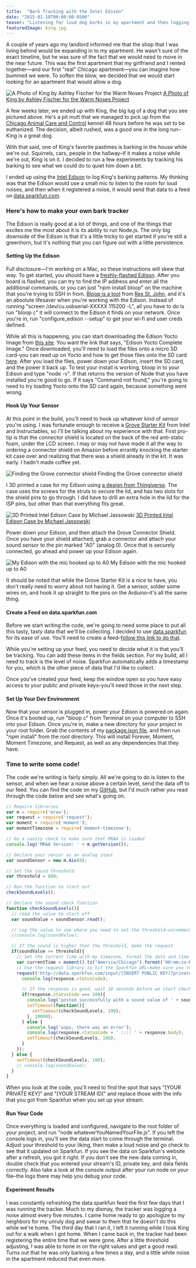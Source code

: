 ```yaml
---
title:  "Bark Tracking with the Intel Edison"
date: "2015-01-18T00:00:00-0500"
teaser: "Listening for loud dog barks in my apartment and then logging the data to Phant.io through Node.js on an Edison."
featuredImage: king.jpg
---
```


A couple of years ago my landlord informed me that the shop that I was living behind would be expanding in to my apartment. He wasn't sure of the exact timeline, but he was sure of the fact that we would need to move in the near future. This was the first apartment that my girlfriend and I rented together&mdash;and our first "real" Chicago apartment&mdash;you can imagine how bummed we were. To soften the blow, we decided that we would start looking for an apartment that would allow a dog.

<div class="image-container large-image">
  <img src="./king-2.jpg" alt="A Photo of King by Ashley Fischer for the Warm Noses Project" />
  <a href="http://www.aefischer.com/pets/" target="_new" class="image-caption">A Photo of King by Ashley Fischer for the Warm Noses Project</a>
</div>

A few weeks later, we ended up with King, the big lug of a dog that you see pictured above. He's a pit mutt that we managed to pick up from the <a href="http://www.cityofchicago.org/city/en/depts/cacc.html" target="_new">Chicago Animal Care and Control</a> kennel 48 hours before he was set to be euthanized. The decision, albeit rushed, was a good one in the long run–King is a great dog.

With that said, one of King's favorite pastimes is barking in the house while we're out. Squirrels, cars, people in the hallway–if it makes a noise while we're out, King is on it. I decided to run a few experiments by tracking his barking to see what we could do to quiet him down a bit.

I ended up using the <a href="http://www.intel.com/content/www/us/en/do-it-yourself/edison.html" target="_new">Intel Edison</a> to log King's barking patterns. My thinking was that the Edison would use a small mic to listen to the room for loud noises, and then when it registered a noise, it would send that data to a feed on <a href="https://data.sparkfun.com/" target="_new">data.sparkfun.com</a>.

### Here's how to make your own bark tracker

The Edison is really good at a lot of things, and one of the things that excites me the most about it is its ability to run Node.js. The only big downside of the Edison is that it's a little tricky to get started if you're still a greenhorn, but it's nothing that you can figure out with a little persistence.

#### Setting Up the Edison
Full disclosure&mdash;I'm working on a Mac, so these instructions will skew that way. To get started, you should have a <a href="https://communities.intel.com/docs/DOC-23193" target="_new">freshly-flashed Edison</a>. After you board is flashed, you can try to find the IP address and enter all the additional commands, or you can just "npm install bloop" on the machine that you're trying to SSH in from. <a href="http://rexstjohn.com/introducing-bloop-cli-commands-for-working-with-intel-edison/" target="_new">Bloop is a tool</a> from <a href="http://rexstjohn.com/" target="_new">Rex St. John</a>, and it's an absolute lifesaver when you're working with the Edison. Instead of running "screen /dev/cu.usbserial-XXXXX 115200 -L", all you have to do is run "bloop c" it will connect to the Edison it finds on your network. Once you're in, run "configure_edison --setup" to get your wi-fi and user creds defined.

While all this is happening, you can start downloading the Edison Yocto Image from <a href="https://communities.intel.com/docs/DOC-23242" target="_new">this site</a>. You want the link that says, "Edison Yocto Complete Image." Once downloaded, you'll need to load the files onto a micro SD card–you can read up on Yocto and how to get those files onto the SD card <a href="https://software.intel.com/en-us/html5/documentation/getting-started-with-intel-xdk-iot-edition" target="_new">here</a>. After you load the files, power down your Edison, insert the SD card, and the power it back up. To test your install is working, bloop in to your Edison and type "node -v". If that returns the version of Node that you have installed you're good to go. If it says "Command not found," you're going to need to try loading Yocto onto the SD card again, because something went wrong.

#### Hook Up Your Sensor
<div class="paragraph-with-picture left">
	<p>At this point in the build, you'll need to hook up whatever kind of sensor you're using. I was fortunate enough to receive a <a href="http://www.seeedstudio.com/depot/Grove-Starter-Kit-p-709.html" target="_new">Grove Starter Kit</a> from Intel and Instructables, so I'll be talking about my experience with that. First pro-tip is that the connector shield is located on the back of the red anti-static foam, under the LCD screen. I may or may not have made it all the way to ordering a connector shield on Amazon before errantly knocking the starter kit case over and realizing that there was a shield already in the kit. It was early. I hadn't made coffee yet.</p>

  <div class="image-container small-image">
    <img src="./grove-shield-packaging.jpg" alt="Finding the Grove connector shield" />
    <a class="image-caption">Finding the Grove connector shield</a>
  </div>

</div>

<p>I 3D printed a case for my Edison using <a href="https://www.thingiverse.com/thing:457434" target="_new">a design from Thingiverse</a>. The case uses the screws for the struts to secure the lid, and has two slots for the shield pins to go through. I did have to drill an extra hole in the lid for the ISP pins, but other than that everything fits great.</p>

<div class="image-container large-image">
  <img src="./edison-case.jpg" alt="3D Printed Intel Edison Case by Michael Jassowski" />
  <a href="http://www.thingiverse.com/thing:457434" target="_new" class="image-caption">3D Printed Intel Edison Case by Michael Jassowski</a>
</div>

Power down your Edison, and then attach the Grove Connector Shield. Once you have your shield attached, grab a connector and attach your sound sensor to the pin marked "A0" (analog 0). Once that is securely connected, go ahead and power up your Edison again.

<div class="image-container large-image">
  <img src="./edison-with-sound-sensor.jpg" alt="My Edison with the mic hooked up to A0" />
  <a class="image-caption">My Edison with the mic hooked up to A0</a>
</div>

It should be noted that while the Grove Starter Kit is a nice to have, you don't really need to worry about not having it. Get a sensor, solder some wires on, and hook it up straight to the pins on the Arduino–it's all the same thing.

#### Create a Feed on data.sparkfun.com
Before we start writing the code, we're going to need some place to put all this tasty, tasty data that we'll be collecting. I decided to use <a href="https://data.sparkfun.com/" target="_new">data.sparkfun</a> for its ease of use. You'll need to create a feed–<a href="https://data.sparkfun.com/streams/make" target="_new">follow this link to do that</a>.

While you're setting up your feed, you need to decide what it is that you'll be tracking. You can add these items in the fields section. For my build, all I need to track is the level of noise. Sparkfun automatically adds a timestamp for you, which is the other piece of data that I'd like to collect.

Once you've created your feed, keep the window open so you have easy access to your public and private keys–you'll need those in the next step.

#### Set Up Your Dev Environment
Now that your sensor is plugged in, power your Edison is powered on again. Once it's booted up, run "bloop c" from Terminal on your computer to SSH into your Edison. Once you're in, make a new directory for your project in your root folder. Grab the contents of my <a href="https://github.com/justinisamaker/arduino/blob/master/barkTracker/package.json" target="_new">package.json file</a>, and then run "npm install" from the root directory. This will install Forever, Moment, Moment Timezone, and Request, as well as any dependencies that they have.

### Time to write some code!

The code we're writing is fairly simply. All we're going to do is listen to the sensor, and when we hear a noise above a certain level, send the data off to our feed. You can find the code on my <a href="https://github.com/justinisamaker/barktracker" target="_new">GitHub</a>, but I'd much rather you read through the code below and see what's going on.

```javascript
// Require libraries
var m = require('mraa');
var request = require('request');
var moment = require('moment');
var momentTimezone = require('moment-timezone');

// Do a sanity check to make sure that MRAA is loaded
console.log('MRAA Version: ' + m.getVersion());

// Declare your sensor as an analog input
var soundSensor = new m.Aio(0);

// Set the sound threshold
var threshold = 800;

// Run the function to start out
checkSoundLevels();

// Declare the sound check function
function checkSoundLevels(){
  // read the value to start off
  var soundValue = soundSensor.read();

  // Log the value to see where you need to set the threshold–uncomment this line to debug
  //console.log(soundValue);

  // If the sound is higher than the threshold, make the request
  if(soundValue >= threshold){
    // Set the current time with my timezone, format the date and time
    var currentTime = moment().tz("America/Chicago").format('HH:mm:ss–MM/DD/YYYY');
    // Use the request library to hit the Sparkfun URL–make sure you replace the applicable parts with your data
    request('http://data.sparkfun.com/input/[INSERT PUBLIC KEY]?private_key=[INSERT PRIVATE KEY]&soundlevel=' + soundValue + '&localtime=' + currentTime, function(error, response, body){
      console.log(response.statusCode);

      // If the response is good, wait 10 seconds before we start checking again
      if(response.statusCode === 200){
        console.log('posted successfully with a sound value of ' + soundValue + ' at ' + currentTime);
        setTimeout(function(){
          setTimeout(checkSoundLevels, 100);
        }, 10000);
      } else {
        console.log('oops, there was an error');
        console.log(response.statusCode + ' :::: ' + response.body);
        setTimeout(checkSoundLevels, 100);
      }
    });
  } else {
    setTimeout(checkSoundLevels, 100);
    // console.log(soundValue);
  }
}
```

When you look at the code, you'll need to find the spot that says "[YOUR PRIVATE KEY]" and "[YOUR STREAM ID]" and replace those with the info that you got from Sparkfun when you set up your stream.

#### Run Your Code
Once everything is loaded and configured, navigate to the root folder of your project, and run "node whateverYouNamedYourFile.js". If you left the console.logs in, you'll see the data start to come through the terminal. Adjust your threshold to your liking, then make a loud noise and go check to see that it updated on Sparkfun. If you see the data on Sparkfun's website after a refresh, you got it right. If you don't see the new data coming in, double check that you entered your stream's ID, private key, and data fields correctly. Also take a look at the console output after your run node on your file–the logs there may help you debug your code.

#### Experiment Results
I was constantly refreshing the data.sparkfun feed the first few days that I was running the tracker. Much to my dismay, the tracker was logging a noise almost every five minutes. I came home ready to go apologize to my neighbors for my unruly dog and swear to them that he doesn't do this while we're home. The third day that I ran it, I left it running while I took King out for a walk when I got home. When I came back in, the tracker had been registering the entire time that we were gone. After a little threshold adjusting, I was able to hone in on the right values and get a good read. Turns out that he was only barking a few times a day, and a little white noise in the apartment reduced that even more.
